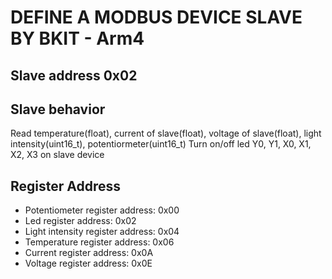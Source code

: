 # DEFINE A MODBUS DEVICE SLAVE BY BKIT - Arm4
## Slave address 0x02
## Slave behavior
   Read temperature(float), current of slave(float), voltage of slave(float), light intensity(uint16_t), potentiormeter(uint16_t)
Turn on/off led Y0, Y1, X0, X1, X2, X3 on slave device
## Register Address
   + Potentiometer register address: 0x00
   + Led register address: 0x02
   + Light intensity register address: 0x04
   + Temperature register address: 0x06
   + Current register address: 0x0A
   + Voltage register address: 0x0E
   
